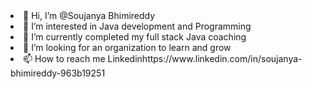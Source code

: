 <html>
<head>
<body>
<li>👋 Hi, I’m @Soujanya Bhimireddy</li>
<li>👀 I’m interested in Java development and Programming</li>
<li>🌱 I’m currently completed my full stack Java coaching</li>
<li>💞️ I’m looking for an organization to learn and grow</li>
<li>📫 How to reach me Linkedinhttps://www.linkedin.com/in/soujanya-bhimireddy-963b19251</li>
</body>
</head>
</html>
